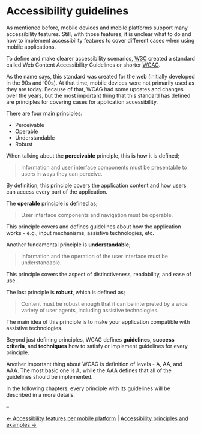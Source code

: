 # Accessibility guidelines

As mentioned before, mobile devices and mobile platforms support many accessibility features. Still, with those features, it is unclear what to do and how to implement accessibility features to cover different cases when using mobile applications.

To define and make clearer accessibility scenarios, [W3C](https://www.w3.org/) created a standard called Web Content Accessibility Guidelines or shorter [WCAG](https://www.w3.org/TR/WCAG21/).

As the name says, this standard was created for the web (initially developed in the 90s and ‘00s). At that time, mobile devices were not primarily used as they are today. Because of that, WCAG had some updates and changes over the years, but the most important thing that this standard has defined are principles for covering cases for application accessibility.

There are four main principles:

* Perceivable
* Operable
* Understandable
* Robust

When talking about the **perceivable** principle, this is how it is defined;

> Information and user interface components must be presentable to users in ways they can perceive.

By definition, this principle covers the application content and how users can access every part of the application.

The **operable** principle is defined as;

> User interface components and navigation must be operable.

This principle covers and defines guidelines about how the application works - e.g., input mechanisms, assistive technologies, etc.

Another fundamental principle is **understandable**;

> Information and the operation of the user interface must be understandable.

This principle covers the aspect of distinctiveness, readability, and ease of use.

The last principle is **robust**, which is defined as;

> Content must be robust enough that it can be interpreted by a wide variety of user agents, including assistive technologies.

The main idea of this principle is to make your application compatible with assistive technologies.

Beyond just defining principles, WCAG defines **guidelines**, **success criteria**, and **techniques** how to satisfy or implement guidelines for every principle.

Another important thing about WCAG is definition of levels - A, AA, and AAA. The most basic one is A, while the AAA defines that all of the guidelines should be implemented.

In the following chapters, every principle with its guidelines will be described in a more details.

⎯

[← Accessibility features per mobile platform](../Accessibility%20features%20per%20mobile%20platform/Accessibility%20features%20per%20mobile%20platform.md "Accessibility features per mobile platform")
|
[Accessibility principles and examples →](Accessibility%20principles%20and%20examples.md "Accessibility principles and examples")

